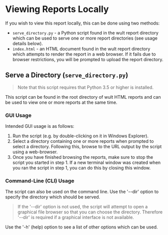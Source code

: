 # Viewing Reports Locally
If you wish to view this report locally, this can be done using two methods:
* `serve_directory.py` - a Python script found in the wult report directory which can be used to
                         serve one or more report directories (see usage details below).
* `index.html` - an HTML document found in the wult report directory which attempts to render the
                 report in a web browser. If it fails due to browser restrictions, you will be
                 prompted to upload the report directory.

## Serve a Directory (`serve_directory.py`)
> Note that this script requires that Python 3.5 or higher is installed.

This script can be found in the root directory of wult HTML reports and can be used to view one or
more reports at the same time.

### GUI Usage
Intended GUI usage is as follows:

1. Run the script (e.g. by double-clicking on it in Windows Explorer).
2. Select a directory containing one or more reports when prompted to select a directory. Following
   this, browse to the URL output by the script using a web-browser.
3. Once you have finished browsing the reports, make sure to stop the script you started in step 1.
   If a new terminal window was created when you ran the script in step 1, you can do this by
   closing this window.

### Command-Line (CLI) Usage
The script can also be used on the command line. Use the '--dir' option to specify the directory
which should be served.

> If the '--dir' option is not used, the script will attempt to open a graphical file browser so
that you can choose the directory. Therefore '--dir' is required if a graphical interface is not available.

Use the '-h' (help) option to see a list of other options which can be used.
